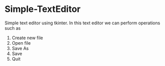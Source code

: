 # Simple-TextEditor
Simple text editor using tkinter. 
In this text editor we can perform operations such as
1. Create new file
2. Open file
3. Save As
4. Save
5. Quit

